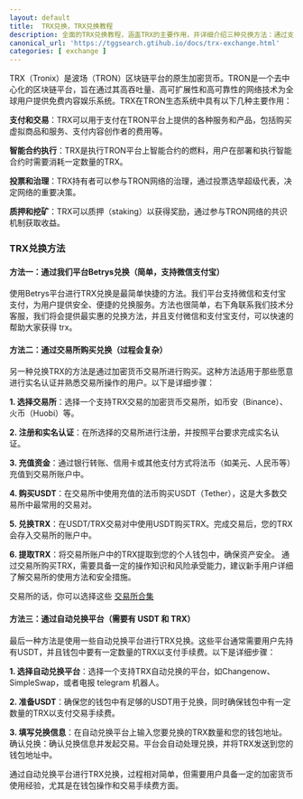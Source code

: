 ```yaml
---
layout: default
title: 	TRX兑换，TRX兑换教程
description: 全面的TRX兑换教程，涵盖TRX的主要作用，并详细介绍三种兑换方法：通过支持微信和支付宝支付的Betrys平台、通过需要实名认证的加密货币交易所、以及使用USDT和钱包中TRX的自动兑换平台。Betrys平台提供快捷、安全的TRX兑换服务，是您的首选平台。
canonical_url: 'https://tggsearch.gtihub.io/docs/trx-exchange.html'
categories: [ exchange ]
---
```

TRX（Tronix）是波场（TRON）区块链平台的原生加密货币。TRON是一个去中心化的区块链平台，旨在通过其高吞吐量、高可扩展性和高可靠性的网络技术为全球用户提供免费内容娱乐系统。TRX在TRON生态系统中具有以下几种主要作用：

**支付和交易**：TRX可以用于支付在TRON平台上提供的各种服务和产品，包括购买虚拟商品和服务、支付内容创作者的费用等。

**智能合约执行**：TRX是执行TRON平台上智能合约的燃料，用户在部署和执行智能合约时需要消耗一定数量的TRX。

**投票和治理**：TRX持有者可以参与TRON网络的治理，通过投票选举超级代表，决定网络的重要决策。

**质押和挖矿**：TRX可以质押（staking）以获得奖励，通过参与TRON网络的共识机制获取收益。

### TRX兑换方法

#### 方法一：通过我们平台Betrys兑换（简单，支持微信支付宝）
使用Betrys平台进行TRX兑换是最简单快捷的方法。我们平台支持微信和支付宝支付，为用户提供安全、便捷的兑换服务。方法也很简单，右下角联系我们技术分客服，我们将会提供最实惠的兑换方法，并且支付微信和支付宝支付，可以快速的帮助大家获得 trx。

#### 方法二：通过交易所购买兑换（过程会复杂）
另一种兑换TRX的方法是通过加密货币交易所进行购买。这种方法适用于那些愿意进行实名认证并熟悉交易所操作的用户。以下是详细步骤：

**1. 选择交易所**：选择一个支持TRX交易的加密货币交易所，如币安（Binance）、火币（Huobi）等。

**2. 注册和实名认证**：在所选择的交易所进行注册，并按照平台要求完成实名认证。

**3. 充值资金**：通过银行转账、信用卡或其他支付方式将法币（如美元、人民币等）充值到交易所账户中。

**4. 购买USDT**：在交易所中使用充值的法币购买USDT（Tether），这是大多数交易所中最常用的交易对。

**5. 兑换TRX**：在USDT/TRX交易对中使用USDT购买TRX。完成交易后，您的TRX会存入交易所的账户中。

**6. 提取TRX**：将交易所账户中的TRX提取到您的个人钱包中，确保资产安全。
通过交易所购买TRX，需要具备一定的操作知识和风险承受能力，建议新手用户详细了解交易所的使用方法和安全措施。

交易所的话，你可以选择这些 [交易所合集](./coins-index.html)

#### 方法三：通过自动兑换平台（需要有 USDT 和 TRX）
最后一种方法是使用一些自动兑换平台进行TRX兑换。这些平台通常需要用户先持有USDT，并且钱包中要有一定数量的TRX以支付手续费。以下是详细步骤：

**1. 选择自动兑换平台**：选择一个支持TRX自动兑换的平台，如Changenow、SimpleSwap，或者电报 telegram 机器人。

**2. 准备USDT**：确保您的钱包中有足够的USDT用于兑换，同时确保钱包中有一定数量的TRX以支付交易手续费。

**3. 填写兑换信息**：在自动兑换平台上输入您要兑换的TRX数量和您的钱包地址。
确认兑换：确认兑换信息并发起交易。平台会自动处理兑换，并将TRX发送到您的钱包地址中。

通过自动兑换平台进行TRX兑换，过程相对简单，但需要用户具备一定的加密货币使用经验，尤其是在钱包操作和交易手续费方面。



